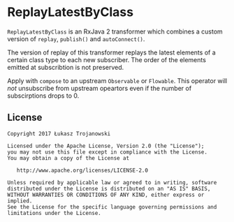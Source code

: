 ReplayLatestByClass
===================

`ReplayLatestByClass` is an RxJava 2 transformer which combines a custom version of `replay`, `publish()` and `autoConnect()`.

The version of replay of this transformer replays the latest elements of a certain class type to each new subscriber. The order of the elements emitted at subscribtion is not preserved.



Apply with `compose` to an upstream `Observable` or `Flowable`.
This operator will *not* unsubscribe from upstream opeartors even if the number of subscirptions drops to 0.

License
-------

    Copyright 2017 Łukasz Trojanowski

    Licensed under the Apache License, Version 2.0 (the "License");
    you may not use this file except in compliance with the License.
    You may obtain a copy of the License at

       http://www.apache.org/licenses/LICENSE-2.0

    Unless required by applicable law or agreed to in writing, software
    distributed under the License is distributed on an "AS IS" BASIS,
    WITHOUT WARRANTIES OR CONDITIONS OF ANY KIND, either express or implied.
    See the License for the specific language governing permissions and
    limitations under the License.
